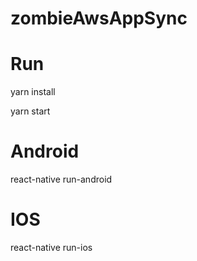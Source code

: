# zombieAwsAppSync

# Run

yarn install

yarn start

# Android
react-native run-android 

# IOS
react-native run-ios
